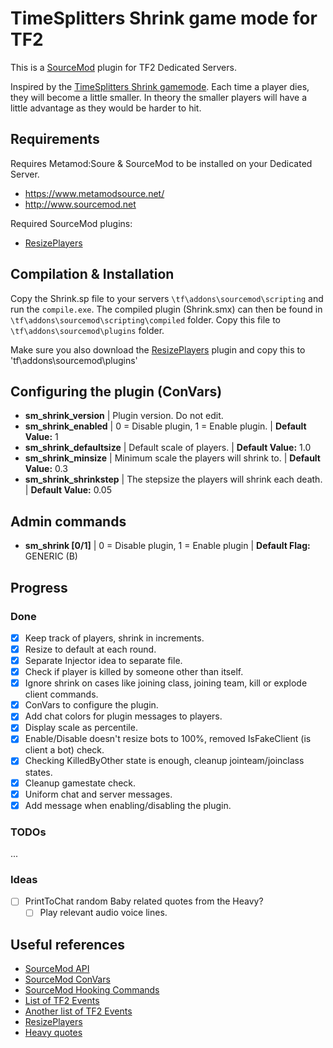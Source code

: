 # TimeSplitters Shrink game mode for TF2

This is a [SourceMod](http://www.sourcemod.net) plugin for TF2 Dedicated Servers.

Inspired by the [TimeSplitters Shrink gamemode](https://timesplitters.fandom.com/wiki/Shrink_(Mode)). Each time a player dies, they will become a little smaller. In theory the smaller players will have a little advantage as they would be harder to hit.

## Requirements
Requires Metamod:Soure & SourceMod to be installed on your Dedicated Server.
- https://www.metamodsource.net/
- http://www.sourcemod.net

Required SourceMod plugins:
- [ResizePlayers](https://forums.alliedmods.net/showthread.php?t=193255)

## Compilation & Installation
Copy the Shrink.sp file to your servers `\tf\addons\sourcemod\scripting` and run the `compile.exe`. The compiled plugin (Shrink.smx) can then be found in `\tf\addons\sourcemod\scripting\compiled` folder. Copy this file to `\tf\addons\sourcemod\plugins` folder.

Make sure you also download the [ResizePlayers](https://forums.alliedmods.net/showthread.php?t=193255) plugin and copy this to 'tf\addons\sourcemod\plugins'

## Configuring the plugin (ConVars)
- **sm_shrink_version** | Plugin version. Do not edit.
- **sm_shrink_enabled** | 0 = Disable plugin, 1 = Enable plugin. | **Default Value:** 1
- **sm_shrink_defaultsize** | Default scale of players. | **Default Value:** 1.0
- **sm_shrink_minsize** | Minimum scale the players will shrink to. | **Default Value:** 0.3
- **sm_shrink_shrinkstep** | The stepsize the players will shrink each death. | **Default Value:** 0.05

## Admin commands
- **sm_shrink [0/1]** | 0 = Disable plugin, 1 = Enable plugin | **Default Flag:** GENERIC (B)

## Progress
### Done
- [x] Keep track of players, shrink in increments.
- [x] Resize to default at each round.
- [x] Separate Injector idea to separate file.
- [x] Check if player is killed by someone other than itself.
- [x] Ignore shrink on cases like joining class, joining team, kill or explode client commands.
- [x] ConVars to configure the plugin.
- [x] Add chat colors for plugin messages to players.
- [x] Display scale as percentile.
- [x] Enable/Disable doesn't resize bots to 100%, removed IsFakeClient (is client a bot) check.
- [x] Checking KilledByOther state is enough, cleanup jointeam/joinclass states.  
- [x] Cleanup gamestate check.
- [x] Uniform chat and server messages.
- [x] Add message when enabling/disabling the plugin.

### TODOs
...

### Ideas
- [ ] PrintToChat random Baby related quotes from the Heavy?
  - [ ] Play relevant audio voice lines.

## Useful references
- [SourceMod API](sourcemod.net/new-api)
- [SourceMod ConVars](https://wiki.alliedmods.net/ConVars_(SourceMod_Scripting))
- [SourceMod Hooking Commands](https://wiki.alliedmods.net/Commands_(SourceMod_Scripting)#Hooking_Commands)
- [List of TF2 Events](https://wiki.alliedmods.net/Team_Fortress_2_Events)
- [Another list of TF2 Events](https://github.com/TF2CutContentWiki/SourceEventRESFiles/blob/master/tf/gameevents.res)
- [ResizePlayers](https://forums.alliedmods.net/showthread.php?t=193255)
- [Heavy quotes](https://wiki.teamfortress.com/wiki/Heavy_responses)